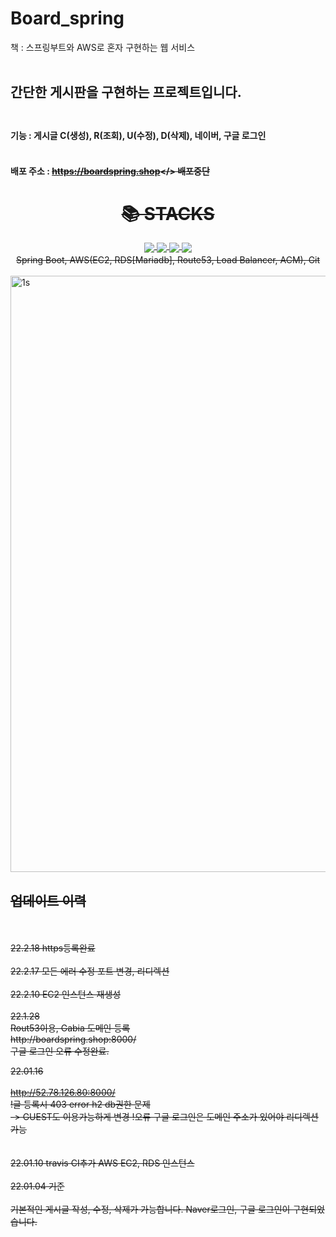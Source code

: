 # Board_spring
책 : 스프링부트와 AWS로 혼자 구현하는 웹 서비스 <br><br>
## 간단한 게시판을 구현하는 프로젝트입니다. <br><br>
#### 기능 : 게시글 C(생성), R(조회), U(수정), D(삭제), 네이버, 구글 로그인<br><br>
#### 배포 주소 : <strike>https://boardspring.shop</> 배포중단
<div align=center><h1>📚 STACKS</h1></div>

<div align=center> 
  <img src="https://img.shields.io/badge/springboot-6DB33F?style=for-the-badge&logo=springboot&logoColor=white"> 
  <img src="https://img.shields.io/badge/mariadb-4479A1?style=for-the-badge&logo=mysql&logoColor=white"> 
  <img src="https://img.shields.io/badge/bootstrap-7952B3?style=for-the-badge&logo=bootstrap&logoColor=white">
  <img src="https://img.shields.io/badge/amazonaws-232F3E?style=for-the-badge&logo=amazonaws&logoColor=white"> 
  <br>
  Spring Boot, AWS(EC2, RDS[Mariadb], Route53, Load Balancer, ACM), Git
</div>
<br>
<img width="954" alt="1s" src="https://user-images.githubusercontent.com/30551889/157786919-cde4ee4a-8205-40bd-ac96-1d8a37173a6b.png">
<br>
<h2>  업데이트 이력</h2>
<br><br>
22.2.18
https등록완료
<br><br>
22.2.17
모든 에러 수정
포트 변경, 리디렉션
<br><br>
22.2.10
EC2 인스턴스 재생성
<br><br>
22.1.28<br>
Rout53이용, Gabia 도메인 등록<br>
<strike>http://boardspring.shop:8000/</strike><br>
구글 로그인 오류 수정완료.<br>

22.01.16<br><br>
<strike>http://52.78.126.80:8000/</strike><br>
<strike>!글 등록시 403 error h2 db권한 문제<br> -> GUEST도 이용가능하게 변경</strike>
<strike>!오류 구글 로그인은 도메인 주소가 있어야 리디렉션 가능</strike><br>
<br><br>
22.01.10 travis CI추가
AWS EC2, RDS 인스턴스 
<br><br>
22.01.04 기준
<br><br>
기본적인 게시글 작성, 수정, 삭제가 가능합니다.
Naver로그인, 구글 로그인이 구현되었습니다.









  

